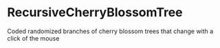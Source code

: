 # RecursiveCherryBlossomTree
Coded randomized branches of cherry blossom trees that change with a click of the mouse
